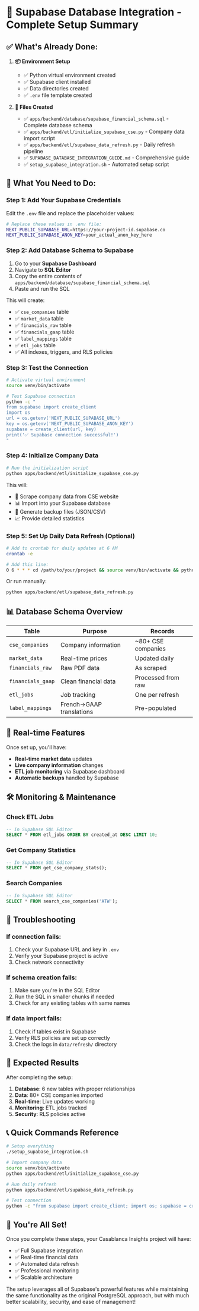# 🎉 **Supabase Database Integration - Complete Setup Summary**

## ✅ **What's Already Done:**

1. **📦 Environment Setup**
   - ✅ Python virtual environment created
   - ✅ Supabase client installed
   - ✅ Data directories created
   - ✅ `.env` file template created

2. **📄 Files Created**
   - ✅ `apps/backend/database/supabase_financial_schema.sql` - Complete database schema
   - ✅ `apps/backend/etl/initialize_supabase_cse.py` - Company data import script
   - ✅ `apps/backend/etl/supabase_data_refresh.py` - Daily refresh pipeline
   - ✅ `SUPABASE_DATABASE_INTEGRATION_GUIDE.md` - Comprehensive guide
   - ✅ `setup_supabase_integration.sh` - Automated setup script

## 🔧 **What You Need to Do:**

### **Step 1: Add Your Supabase Credentials**

Edit the `.env` file and replace the placeholder values:

```bash
# Replace these values in .env file:
NEXT_PUBLIC_SUPABASE_URL=https://your-project-id.supabase.co
NEXT_PUBLIC_SUPABASE_ANON_KEY=your_actual_anon_key_here
```

### **Step 2: Add Database Schema to Supabase**

1. Go to your **Supabase Dashboard**
2. Navigate to **SQL Editor**
3. Copy the entire contents of `apps/backend/database/supabase_financial_schema.sql`
4. Paste and run the SQL

This will create:
- ✅ `cse_companies` table
- ✅ `market_data` table  
- ✅ `financials_raw` table
- ✅ `financials_gaap` table
- ✅ `label_mappings` table
- ✅ `etl_jobs` table
- ✅ All indexes, triggers, and RLS policies

### **Step 3: Test the Connection**

```bash
# Activate virtual environment
source venv/bin/activate

# Test Supabase connection
python -c "
from supabase import create_client
import os
url = os.getenv('NEXT_PUBLIC_SUPABASE_URL')
key = os.getenv('NEXT_PUBLIC_SUPABASE_ANON_KEY')
supabase = create_client(url, key)
print('✅ Supabase connection successful!')
"
```

### **Step 4: Initialize Company Data**

```bash
# Run the initialization script
python apps/backend/etl/initialize_supabase_cse.py
```

This will:
- 🏢 Scrape company data from CSE website
- 📊 Import into your Supabase database
- 📁 Generate backup files (JSON/CSV)
- 📈 Provide detailed statistics

### **Step 5: Set Up Daily Data Refresh (Optional)**

```bash
# Add to crontab for daily updates at 6 AM
crontab -e

# Add this line:
0 6 * * * cd /path/to/your/project && source venv/bin/activate && python apps/backend/etl/supabase_data_refresh.py
```

Or run manually:
```bash
python apps/backend/etl/supabase_data_refresh.py
```

## 📊 **Database Schema Overview**

| Table | Purpose | Records |
|-------|---------|---------|
| `cse_companies` | Company information | ~80+ CSE companies |
| `market_data` | Real-time prices | Updated daily |
| `financials_raw` | Raw PDF data | As scraped |
| `financials_gaap` | Clean financial data | Processed from raw |
| `etl_jobs` | Job tracking | One per refresh |
| `label_mappings` | French→GAAP translations | Pre-populated |

## 🔄 **Real-time Features**

Once set up, you'll have:
- **Real-time market data** updates
- **Live company information** changes
- **ETL job monitoring** via Supabase dashboard
- **Automatic backups** handled by Supabase

## 🛠️ **Monitoring & Maintenance**

### **Check ETL Jobs**
```sql
-- In Supabase SQL Editor
SELECT * FROM etl_jobs ORDER BY created_at DESC LIMIT 10;
```

### **Get Company Statistics**
```sql
-- In Supabase SQL Editor
SELECT * FROM get_cse_company_stats();
```

### **Search Companies**
```sql
-- In Supabase SQL Editor
SELECT * FROM search_cse_companies('ATW');
```

## 🚨 **Troubleshooting**

### **If connection fails:**
1. Check your Supabase URL and key in `.env`
2. Verify your Supabase project is active
3. Check network connectivity

### **If schema creation fails:**
1. Make sure you're in the SQL Editor
2. Run the SQL in smaller chunks if needed
3. Check for any existing tables with same names

### **If data import fails:**
1. Check if tables exist in Supabase
2. Verify RLS policies are set up correctly
3. Check the logs in `data/refresh/` directory

## 🎯 **Expected Results**

After completing the setup:

1. **Database**: 6 new tables with proper relationships
2. **Data**: 80+ CSE companies imported
3. **Real-time**: Live updates working
4. **Monitoring**: ETL jobs tracked
5. **Security**: RLS policies active

## 📞 **Quick Commands Reference**

```bash
# Setup everything
./setup_supabase_integration.sh

# Import company data
source venv/bin/activate
python apps/backend/etl/initialize_supabase_cse.py

# Run daily refresh
python apps/backend/etl/supabase_data_refresh.py

# Test connection
python -c "from supabase import create_client; import os; supabase = create_client(os.getenv('NEXT_PUBLIC_SUPABASE_URL'), os.getenv('NEXT_PUBLIC_SUPABASE_ANON_KEY')); print('✅ Ready!')"
```

## 🎉 **You're All Set!**

Once you complete these steps, your Casablanca Insights project will have:
- ✅ Full Supabase integration
- ✅ Real-time financial data
- ✅ Automated data refresh
- ✅ Professional monitoring
- ✅ Scalable architecture

The setup leverages all of Supabase's powerful features while maintaining the same functionality as the original PostgreSQL approach, but with much better scalability, security, and ease of management!